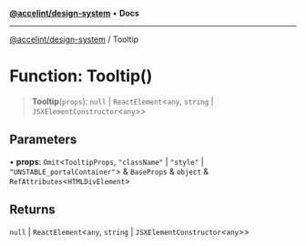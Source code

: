 [**@accelint/design-system**](../README.md) • **Docs**

***

[@accelint/design-system](../README.md) / Tooltip

# Function: Tooltip()

> **Tooltip**(`props`): `null` \| `ReactElement`\<`any`, `string` \| `JSXElementConstructor`\<`any`\>\>

## Parameters

• **props**: `Omit`\<`TooltipProps`, `"className"` \| `"style"` \| `"UNSTABLE_portalContainer"`\> & `BaseProps` & `object` & `RefAttributes`\<`HTMLDivElement`\>

## Returns

`null` \| `ReactElement`\<`any`, `string` \| `JSXElementConstructor`\<`any`\>\>
